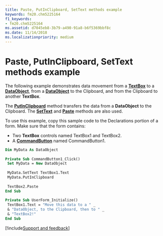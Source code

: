 ```yaml
---
title: Paste, PutInClipboard, SetText methods example
keywords: fm20.chm5225164
f1_keywords:
- fm20.chm5225164
ms.assetid: d7045eb8-3b79-a490-91a8-b6f5369bbf8c
ms.date: 11/14/2018
ms.localizationpriority: medium
---
```



# Paste, PutInClipboard, SetText methods example

The following example demonstrates data movement from a **[TextBox](textbox-control.md)** to a **[DataObject](dataobject-object.md)**, from a **[DataObject](dataobject-object.md)** to the Clipboard, and from the Clipboard to another **TextBox**. 

The **[PutInClipboard](putinclipboard-method.md)** method transfers the data from a **DataObject** to the Clipboard. The **[SetText](settext-method.md)** and **[Paste](paste-method-microsoft-forms.md)** methods are also used.

To use this example, copy this sample code to the Declarations portion of a form. Make sure that the form contains:

- Two **TextBox** controls named TextBox1 and TextBox2.  
- A **[CommandButton](commandbutton-control.md)** named CommandButton1.
    
```vb
Dim MyData As DataObject 
 
Private Sub CommandButton1_Click() 
 Set MyData = New DataObject 
 
 MyData.SetText TextBox1.Text 
 MyData.PutInClipboard 
 
 TextBox2.Paste 
End Sub 
 
Private Sub UserForm_Initialize() 
 TextBox1.Text = "Move this data to a " _ 
 & "DataObject, to the Clipboard, then to " _ 
 & "TextBox2!" 
End Sub
```

[!include[Support and feedback](~/includes/feedback-boilerplate.md)]
